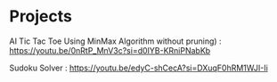 # Projects
AI Tic Tac Toe Using MinMax Algorithm without pruning) : https://youtu.be/0nRtP_MnV3c?si=d0IYB-KRniPNabKb

Sudoku Solver : https://youtu.be/edyC-shCecA?si=DXuqF0hRM1WJI-Ii
